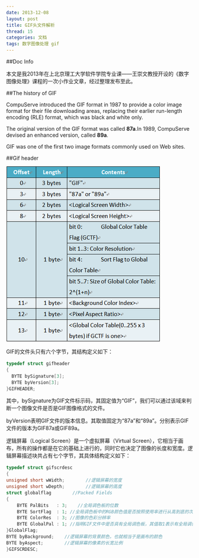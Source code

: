 ```yaml
---
date: 2013-12-08
layout: post
title: GIF头文件解析
thread: 15
categories: 文档
tags: 数字图像处理 gif
---
```


##Doc Info

本文是我2013年在上北京理工大学软件学院专业课——王崇文教授开设的《数字图像处理》课程的一次小作业文章，经过整理发布至此。

##The history of GIF

CompuServe introduced the GIF format in 1987 to provide a color image format for their file downloading areas, replacing their earlier run-length encoding (RLE) format, which was black and white only.

The original version of the GIF format was called **87a**.In 1989, CompuServe devised an enhanced version, called **89a**.

GIF was one of the first two image formats commonly used on Web sites.

##Gif header

![](/assets/2013-12-08-gif.png "头文件结构")

GIF的文件头只有六个字节，其结构定义如下：

```c
typedef struct gifheader
{
  BYTE bySignature[3];
  BYTE byVersion[3];
}GIFHEADER;
```

其中，bySignature为GIF文件标示码，其固定值为“GIF”，我们可以通过该域来判断一个图像文件是否是GIF图像格式的文件。

byVersion表明GIF文件的版本信息。其取值固定为“87a”和“89a”。分别表示GIF文件的版本为GIF87a或GIF89a。

逻辑屏幕（Logical Screen）是一个虚拟屏幕（Virtual Screen），它相当于画布，所有的操作都是在它的基础上进行的，同时它也决定了图像的长度和宽度。逻辑屏幕描述块共占有七个字节，其具体结构定义如下：

```c
typedef struct gifscrdesc 
{
unsigned short wWidth;        //逻辑屏幕的宽度
unsigned short wDepth;        //逻辑屏幕的高度
struct globalflag        //Packed Fields
{
	BYTE PalBits   : 3;    //全局调色板的位数
	BYTE SortFlag  : 1; //全局调色板中的RGB颜色值是否按照使用率进行从高到底的次序排序的
	BYTE ColorRes  : 3; //图像的色彩分辨率
	BYTE GlobalPal : 1; //指明GIF文件中是否具有全局调色板，其值取1表示有全局调色板，为0表示没有全局调色板
}GlobalFlag;
BYTE byBackground;    //逻辑屏幕的背景颜色，也就相当于是画布的颜色
BYTE byAspect;        //逻辑屏幕的像素的长宽比例
}GIFSCRDESC;
```

